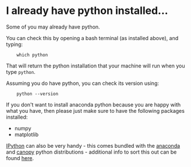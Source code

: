 ---
---

# I already have python installed...

Some of you may already have python. 

You can check this by opening a bash terminal (as installed above), and typing:

		which python

That will return the python installation that your machine will run when you type ```python```.

Assuming you do have python, you can check its version using:
		
		python --version

If you don't want to install anaconda python because you are happy with what you have, then please just make sure to have the following 
packages installed:

- numpy
- matplotlib

[IPython](http://ipython.org) can also be very handy - this comes bundled with the [anaconda](https://www.continuum.io/downloads) and [canopy](https://www.enthought.com/products/canopy/) python distributions - additional info to sort this out can be found [here](http://ipython.org/install.html).